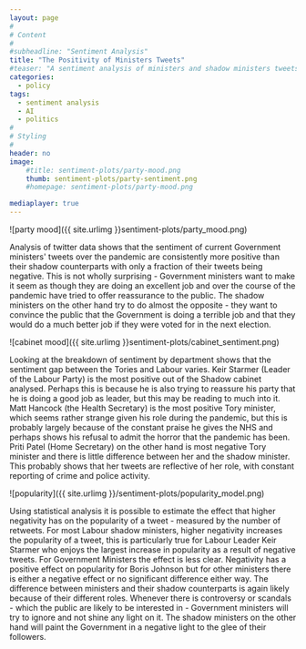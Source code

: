 ```yaml
---
layout: page
#
# Content
#
#subheadline: "Sentiment Analysis"
title: "The Positivity of Ministers Tweets"
#teaser: "A sentiment analysis of ministers and shadow ministers tweets."
categories:
  - policy
tags:
  - sentiment analysis
  - AI
  - politics
#
# Styling
#
header: no
image:
    #title: sentiment-plots/party-mood.png
    thumb: sentiment-plots/party-sentiment.png
    #homepage: sentiment-plots/party-mood.png

mediaplayer: true
---
```


![party mood]({{ site.urlimg }}sentiment-plots/party_mood.png)

Analysis of twitter data shows that the sentiment of current Government ministers' tweets over the pandemic are consistently more positive than their shadow counterparts with only a fraction of their tweets being negative. This is not wholly surprising - Government ministers want to make it seem as though they are doing an excellent job and over the course of the pandemic have tried to offer reassurance to the public. The shadow ministers on the other hand try to do almost the opposite - they want to convince the public that the Government is doing a terrible job and that they would do a much better job if they were voted for in the next election.




![cabinet mood]({{ site.urlimg }}sentiment-plots/cabinet_sentiment.png)


Looking at the breakdown of sentiment by department shows that the sentiment gap between the Tories and Labour varies. Keir Starmer (Leader of the Labour Party) is the most positive out of the Shadow cabinet analysed. Perhaps this is because he is also trying to reassure his party that he is doing a good job as leader, but this may be reading to much into it. Matt Hancock (the Health Secretary) is the most positive Tory minister, which seems rather strange given his role during the pandemic, but this is probably largely because of the constant praise he gives the NHS and perhaps shows his refusal to admit the horror that the pandemic has been. Priti Patel (Home Secretary) on the other hand is most negative Tory minister and there is little difference between her and the shadow minister. This probably shows that her tweets are reflective of her role, with constant reporting of crime and police activity.



![popularity]({{ site.urlimg }}/sentiment-plots/popularity_model.png)
<br/>

Using statistical analysis it is possible to estimate the effect that higher negativity has on the popularity of a tweet - measured by the number of retweets. For most Labour shadow ministers, higher negativity increases the popularity of a tweet, this is particularly true for Labour Leader Keir Starmer who enjoys the largest increase in popularity as a result of negative tweets. For Government Ministers the effect is less clear. Negativity has a positive effect on popularity for Boris Johnson but for other ministers there is either a negative effect or no significant difference either way. The difference between ministers and their shadow counterparts is again likely because of their different roles. Whenever there is controversy or scandals - which the public are likely to be interested in - Government ministers will try to ignore and not shine any light on it. The shadow ministers on the other hand will paint the Government in a negative light to the glee of their followers.

<br/><br/><br/><br/>
